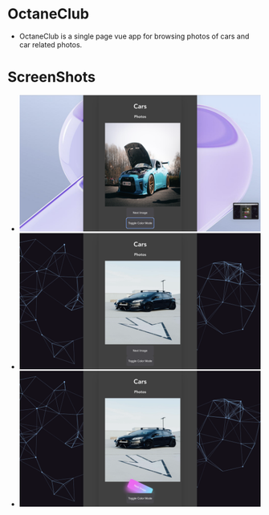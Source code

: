 # OctaneClub
* OctaneClub is a single page vue app for browsing photos of cars and car related photos.
# ScreenShots
* ![](<Screenshot 2023-10-02 at 7.05.45 AM.png>)
* ![](<Screenshot 2023-10-02 at 7.07.28 AM.png>)
* ![](<Screenshot 2023-10-02 at 7.07.44 AM.png>)